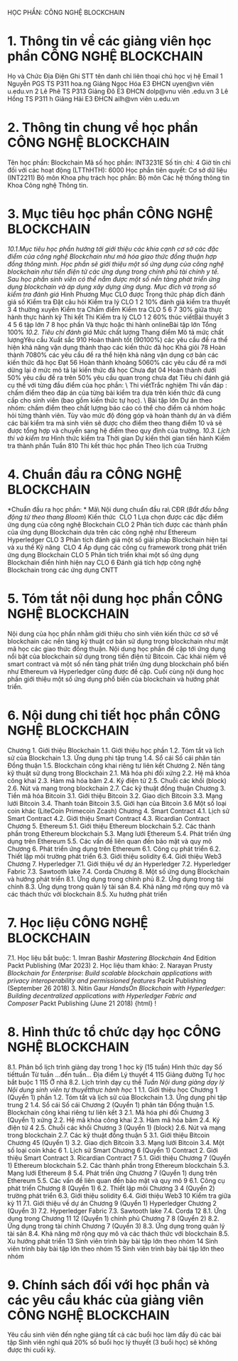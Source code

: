HỌC PHẦN: CÔNG NGHỆ BLOCKCHAIN 
# 1. Thông tin về các giảng viên học phần CÔNG NGHỆ BLOCKCHAIN 
Họ và Chức Địa Điện Ghi STT tên danh chỉ liên thoại chú học vị hệ Email 1 Nguyễn PGS TS P311 hoa.ng Giảng Ngọc Hóa E3 ĐHCN uyen\@vn viên u.edu.vn 2 Lê Phê TS P313 Giảng Đô E3 ĐHCN dolp@vnu viên .edu.vn 3 Lê Hồng TS P311 h Giảng Hải E3 ĐHCN ailh\@vn viên u.edu.vn 
# 2. Thông tin chung về học phần CÔNG NGHỆ BLOCKCHAIN 
Tên học phần: Blockchain Mã số học phần: INT3231E Số tín chỉ: 4 Giờ tín chỉ đối với các hoạt động (LTThHTH): 6000 Học phần tiên quyết: Cơ sở dữ liệu (INT2211) Bộ môn Khoa phụ trách học phần: Bộ môn Các hệ thống thông tin Khoa Công nghệ Thông tin. 
# 3. Mục tiêu học phần CÔNG NGHỆ BLOCKCHAIN 
*10.1.Mục tiêu học phần hướng tới giới thiệu các khía cạnh cơ sở các đặc điểm của công nghệ Blockchain như mã hóa giao thức đồng thuận hợp đồng thông minh. Học phần sẽ giới thiệu một số ứng dụng của công nghệ blockchain như tiền điện tử các ứng dụng trong chính phủ tài chính y tế. Sau học phần sinh viên có thể nắm được một số nền tảng phát triển ứng dụng blockchain và áp dụng xây dựng ứng dụng. Mục đích và trọng số kiểm tra đánh giá* Hình Phương Mục CLO được Trọng thức pháp đích đánh giá số Kiểm tra Đặt câu hỏi Kiểm tra lý CLO 1 2 10% đánh giá kiểm tra thuyết 3 4 thường xuyên Kiểm tra Chấm điểm Kiểm tra CLO 5 6 7 30% giữa thực hành thực hành kỳ Thi kết Thi Kiểm tra lý CLO 1 2 60% thúc viếtBài thuyết 3 4 5 6 tập lớn 7 8 học phần Và thực hoặc thi hành onlineBài tập lớn Tổng 100% *10.2. Tiêu chí đánh giá* Mức chất lượng Thang điểm Mô tả mức chất lượngYêu cầu Xuất sắc 910 Hoàn thành tốt (90100%) các yêu cầu đề ra thể hiện khả năng vận dụng thành thạo các kiến thức đã học Khá giỏi 78 Hoàn thành 7080% các yêu cầu đề ra thể hiện khả năng vận dụng cơ bản các kiến thức đã học Đạt 56 Hoàn thành khoảng 5060% các yêu cầu đề ra mới dừng lại ở mức mô tả lại kiến thức đã học Chưa đạt 04 Hoàn thành dưới 50% yêu cầu đề ra trên 50% yêu cầu quan trọng chưa đạt  Tiêu chí đánh giá cụ thể với từng đầu điểm của học phần: \ Thi viếtTrắc nghiệm Thi vấn đáp : chấm điểm theo đáp án của từng bài kiểm tra dựa trên kiến thức đã cung cấp cho sinh viên (bao gồm kiến thức tự học). \ Bài tập lớn Dự án theo nhóm: chấm điểm theo chất lượng báo cáo có thể cho điểm cả nhóm hoặc hỏi từng thành viên. Tùy vào mức độ đóng góp và hoàn thành dự án và điểm các bài kiểm tra mà sinh viên sẽ được cho điểm theo thang điểm 10 và sẽ được tổng hợp và chuyển sang hệ điểm theo quy định của trường. *10.3. Lịch thi và kiểm tra* Hình thức kiểm tra Thời gian Dự kiến thời gian tiến hành Kiểm tra thành phần Tuần 810 Thi kết thúc học phần Theo lịch của Trường
# 4. Chuẩn đầu ra CÔNG NGHỆ BLOCKCHAIN 
*Chuẩn đầu ra học phần: * Mã\ Nội dung chuẩn đầu ra\ CĐR (*Bắt đầu bằng động từ theo thang Bloom*) Kiến thức  CLO 1 Lựa chọn được các đặc điểm ứng dụng của công nghệ Blockchain CLO 2 Phân tích được các thành phần của ứng dụng Blockchain dựa trên các công nghệ như Ethereum Hyperledger CLO 3 Phân tích đánh giá một số giải pháp Blockchain hiện tại và xu thế Kỹ năng  CLO 4 Áp dụng các công cụ framework trong phát triển ứng dụng Blockchain CLO 5 Phân tích triển khai một số ứng dụng Blockchain điển hình hiện nay CLO 6 Đánh giá tích hợp công nghệ Blockchain trong các ứng dụng CNTT 
# 5. Tóm tắt nội dung học phần CÔNG NGHỆ BLOCKCHAIN 
Nội dung của học phần nhằm giới thiệu cho sinh viên kiến thức cơ sở về blockchain các nền tảng kỹ thuật cơ bản sử dụng trong blockchain như mật mã học các giao thức đồng thuận. Nội dung học phần đề cập tới ứng dụng nổi bật của blockchain sử dụng trong tiền điện tử Bitcoin. Các khái niệm về smart contract và một số nền tảng phát triển ứng dụng blockchain phổ biến như Ethereum và Hyperledger cũng được đề cập. Cuối cùng nội dung học phần giới thiệu một số ứng dụng phổ biến của blockchain và hướng phát triển.
# 6. Nội dung chi tiết học phần CÔNG NGHỆ BLOCKCHAIN 
Chương 1. Giới thiệu Blockchain 1.1. Giới thiệu học phần 1.2. Tóm tắt và lịch sử của Blockchain 1.3. Ứng dụng phi tập trung 1.4. Sổ cái Số cái phân tán Đồng thuận 1.5. Blockchain công khai riêng tư liên kết Chương 2. Nền tảng kỹ thuật sử dụng trong Blockchain 2.1. Mã hóa phi đối xứng 2.2. Hệ mã khóa công khai 2.3. Hàm mã hóa băm 2.4. Ký điện tử 2.5. Chuỗi các khối (block) 2.6. Nút và mạng trong blockchain 2.7. Các kỹ thuật đồng thuận Chương 3. Tiền mã hóa Bitcoin 3.1. Giới thiệu Bitcoin 3.2. Giao dịch Bitcoin 3.3. Mạng lưới Bitcoin 3.4. Thanh toán Bitcoin 3.5. Giới hạn của Bitcoin 3.6 Một số loại coin khác (LiteCoin Primecoin Zcash) Chương 4. Smart Contract 4.1. Lịch sử Smart Contract 4.2. Giới thiệu Smart Contract 4.3. Ricardian Contract Chương 5. Ethereum 5.1. Giới thiệu Ethereum blockchain 5.2. Các thành phần trong Ethereum blockchain 5.3. Mạng lưới Ethereum 5.4. Phát triển ứng dụng trên Ethereum 5.5. Các vấn đề liên quan đến bảo mật và quy mô Chương 6. Phát triển ứng dụng trên Ethereum 6.1. Công cụ phát triển 6.2. Thiết lập môi trường phát triển 6.3. Giới thiệu solidity 6.4. Giới thiệu Web3 Chương 7. Hyperledger 7.1. Giới thiệu về dự án Hyperledger 7.2. Hyperledger Fabric 7.3. Sawtooth lake 7.4. Corda Chương 8. Một số ứng dụng Blockchain và hướng phát triển 8.1. Ứng dụng trong chính phủ 8.2. Ứng dụng trong tài chính 8.3. Ứng dụng trong quản lý tài sản 8.4. Khả năng mở rộng quy mô và các thách thức với blockchain 8.5. Xu hướng phát triển 
# 7. Học liệu CÔNG NGHỆ BLOCKCHAIN 
7.1. Học liệu bắt buộc: 1. Imran Bashir *Mastering Blockchain* 4nd Edition Packt Publishing (Mar 2023) 2. Học liệu tham khảo: 2. Narayan Prusty *Blockchain for Enterprise*: *Build scalable blockchain applications with privacy interoperability and permissioned features* Packt Publishing (September 26 2018) 3. Nitin Gaur *HandsOn Blockchain with Hyperledger*: *Building decentralized applications with Hyperledger Fabric and Composer* Packt Publishing (June 21 2018) {html}
! 
# 8. Hình thức tổ chức dạy học CÔNG NGHỆ BLOCKCHAIN 
8.1. Phân bổ lịch trình giảng dạy trong 1 học kỳ (15 tuần) Hình thức dạy Số tiếttuần Từ tuần ...đến tuần... Địa điểm Lý thuyết 4 115 Giảng đường Tự học bắt buộc 1 115 Ở nhà 8.2. Lịch trình dạy cụ thể *Tuần* *Nội dung giảng dạy lý *Nội dung sinh viên tự thuyếtthực hành* học* 1 1.1. Giới thiệu học Chương 1 (Quyển 1) phần 1.2. Tóm tắt và lịch sử của Blockchain 1.3. Ứng dụng phi tập trung 2 1.4. Sổ cái Số cái Chương 2 (Quyển 1) phân tán Đồng thuận 1.5. Blockchain công khai riêng tư liên kết 3 2.1. Mã hóa phi đối Chương 3 (Quyển 1) xứng 2.2. Hệ mã khóa công khai 2.3. Hàm mã hóa băm 2.4. Ký điện tử 4 2.5. Chuỗi các khối Chương 3 (Quyển 1) (block) 2.6. Nút và mạng trong blockchain 2.7. Các kỹ thuật đồng thuận 5 3.1. Giới thiệu Bitcoin Chương 45 (Quyển 1) 3.2. Giao dịch Bitcoin 3.3. Mạng lưới Bitcoin 3.4. Một số loại coin khác 6 1. Lịch sử Smart Chương 6 (Quyển 1) Contract 2. Giới thiệu Smart Contract 3. Ricardian Contract 7 5.1. Giới thiệu Chương 7 (Quyển 1) Ethereum blockchain 5.2. Các thành phần trong Ethereum blockchain 5.3. Mạng lưới Ethereum 8 5.4. Phát triển ứng Chương 7 (Quyển 1) dụng trên Ethereum 5.5. Các vấn đề liên quan đến bảo mật và quy mô 9 6.1. Công cụ phát triển Chương 8 (Quyển 1) 6.2. Thiết lập môi Chương 3 4 (Quyển 2) trường phát triển 6.3. Giới thiệu solidity 6.4. Giới thiệu Web3 10 Kiểm tra giữa kỳ 11 7.1. Giới thiệu về dự án Chương 9 (Quyển 1) Hyperledger Chương 2 (Quyển 3) 7.2. Hyperledger Fabric 7.3. Sawtooth lake 7.4. Corda 12 8.1. Ứng dụng trong Chương 11 12 (Quyển 1) chính phủ Chương 7 8 (Quyển 2) 8.2. Ứng dụng trong tài chính Chương 7 (Quyển 3) 8.3. Ứng dụng trong quản lý tài sản 8.4. Khả năng mở rộng quy mô và các thách thức với blockchain 8.5. Xu hướng phát triển 13 Sinh viên trình bày bài tập lớn theo nhóm 14 Sinh viên trình bày bài tập lớn theo nhóm 15 Sinh viên trình bày bài tập lớn theo nhóm 
# 9. Chính sách đối với học phần và các yêu cầu khác của giảng viên CÔNG NGHỆ BLOCKCHAIN 
Yêu cầu sinh viên đến nghe giảng tất cả các buổi học làm đầy đủ các bài tập Sinh viên nghỉ quá 20% số buổi học lý thuyết (3 buổi học) sẽ không được thi cuối kỳ. 
